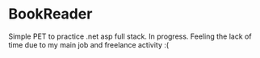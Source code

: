 # BookReader
Simple PET to practice .net asp full stack. 
In progress. Feeling the lack of time due to my main job and freelance activity :(
